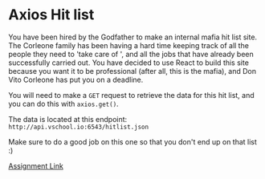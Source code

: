 # Axios Hit list

You have been hired by the Godfather to make an internal mafia hit list site. The Corleone family has been having a hard time keeping track of all the people they need to 'take care of ', and all the jobs that have already been successfully carried out. You have decided to use React to build this site because you want it to be professional (after all, this is the mafia), and Don Vito Corleone has put you on a deadline.

You will need to make a `GET` request to retrieve the data for this hit list, and you can do this with `axios.get()`.

The data is located at this endpoint: `http://api.vschool.io:6543/hitlist.json`

Make sure to do a good job on this one so that you don't end up on that list :)

[Assignment Link](https://coursework.vschool.io/hit-list)
